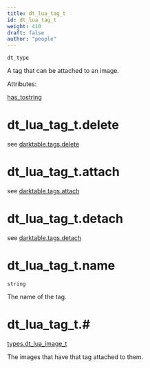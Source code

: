 ```yaml
---
title: dt_lua_tag_t
id: dt_lua_tag_t
weight: 410
draft: false
author: "people"
---
```


`dt_type`

A tag that can be attached to an image.

Attributes:

[has_tostring](../attributes#has_tostring)

# dt_lua_tag_t.delete
see [darktable.tags.delete](../../darktable/darktable.tags#darktabletagsdelete)

# dt_lua_tag_t.attach
see [darktable.tags.attach](../../darktable/darktable.tags#darktabletagsattach)

# dt_lua_tag_t.detach
see [darktable.tags.detach](../../darktable/darktable.tags#darktabletagsdetach)

# dt_lua_tag_t.name

`string`

The name of the tag.

# dt_lua_tag_t.#

[types.dt_lua_image_t](../types/dt_lua_image_t)

The images that have that tag attached to them.


